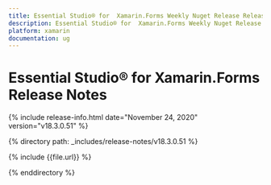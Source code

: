 ```yaml
---
title: Essential Studio® for  Xamarin.Forms Weekly Nuget Release Release Notes  
description: Essential Studio® for  Xamarin.Forms Weekly Nuget Release Release Notes  
platform: xamarin
documentation: ug
---
```


# Essential Studio® for  Xamarin.Forms  Release Notes  

{% include release-info.html date="November 24, 2020"  version="v18.3.0.51" %} 


{% directory path: _includes/release-notes/v18.3.0.51 %}

{% include {{file.url}} %}

{% enddirectory %}